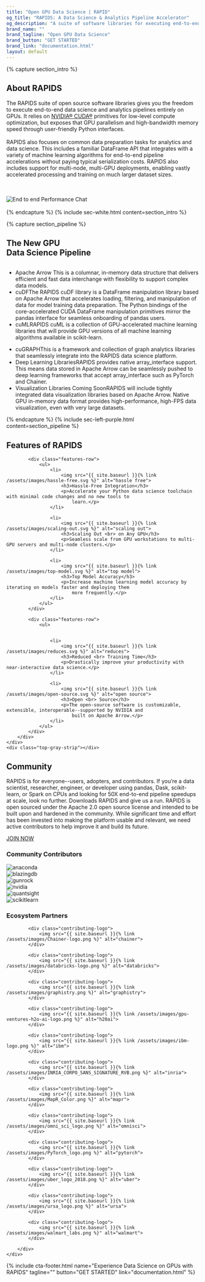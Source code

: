 ```yaml
---
title: "Open GPU Data Science | RAPID"
og_title: "RAPIDS: A Data Science & Analytics Pipeline Accelerator"
og_description: "A suite of software libraries for executing end-to-end data science completely on GPUs"
brand_name: ""
brand_tagline: "Open GPU Data Science"
brand_button: "GET STARTED"
brand_link: "documentation.html"
layout: default
---
```

{% capture section_intro %}
## About RAPIDS

The RAPIDS suite of open source software libraries gives you the freedom to execute end-to-end data science
and analytics pipelines entirely on GPUs. It relies on [NVIDIA® CUDA®](https://developer.nvidia.com/cuda-toolkit) primitives for low-level
compute optimization, but exposes that GPU parallelism and high-bandwidth memory speed through user-friendly
Python interfaces. <br> <br> RAPIDS also focuses on common data preparation tasks for analytics and data
science. This includes a familiar DataFrame API that integrates with a variety of machine learning
algorithms for end-to-end pipeline accelerations without paying typical serialization costs. RAPIDS also
includes support for multi-node, multi-GPU deployments, enabling vastly accelerated processing and training
on much larger dataset sizes.

<div class="rapids-perfomance">
    <br><br>
    <img src="{{ site.baseurl }}{% link /assets/images/rapids-end-to-end-performance-chart-oss-page-r4.svg %}" alt="End to end Performance Chat"><br>
    <br>
</div>
{% endcapture %}
{% include sec-white.html content=section_intro %}

{% capture section_pipeline %}
## The New GPU <br> Data Science Pipeline

<div class="Pipeline-Diagram"><img src="{{ site.baseurl }}{% link /assets/images/Pipeline-FPO-Diagram.png %}" alt="" title=""></div>
<div class="gpu-list">
    <ul>
        <li>Apache Arrow <span>This is a columnar, in-memory data structure that delivers efficient and fast data interchange with flexibility to support complex data models.</span>
        </li>
        <li>cuDF<span>The RAPIDS cuDF library is a DataFrame manipulation library based on Apache Arrow that accelerates loading, filtering, and manipulation of data for model training data preparation. The Python bindings of the core-accelerated CUDA DataFrame manipulation primitives mirror the pandas interface for seamless onboarding of pandas users.</span>
        </li>
        <li>cuML<span>RAPIDS cuML is a collection of GPU-accelerated machine learning libraries that will provide GPU versions of all machine learning algorithms available in scikit-learn.</span>
        </li>
    </ul>
    <ul>
        <li>cuGRAPH<span>This is a framework and collection of graph analytics libraries that seamlessly integrate into the RAPIDS data science platform.</span>
        </li>
        <li>Deep Learning Libraries<span>RAPIDS provides native array_interface support. This means data stored in Apache Arrow can be seamlessly pushed to deep learning frameworks that accept array_interface such as PyTorch and Chainer.</span>
        </li>
        <li>Visualization Libraries Coming Soon<span>RAPIDS will include tightly integrated data visualization libraries based on Apache Arrow. Native GPU in-memory data format provides high-performance, high-FPS data visualization, even with very large datasets.</span>
        </li>
    </ul>
</div>
{% endcapture %}
{% include sec-left-purple.html content=section_pipeline %}

<section class="features-main">
    <div class="features-content">
        <div class="fixed-content">
            <h2>Features of RAPIDS </h2>

            <div class="features-row">
                <ul>
                    <li>
                        <img src="{{ site.baseurl }}{% link /assets/images/hassle-free.svg %}" alt="hassle free">
                        <h3>Hassle-Free Integration</h3>
                        <p>Accelerate your Python data science toolchain with minimal code changes and no new tools to
                            learn.</p>
                    </li>

                    <li>
                        <img src="{{ site.baseurl }}{% link /assets/images/scaling-out.svg %}" alt="scaling out">
                        <h3>Scaling Out <br> on Any GPU</h3>
                        <p>Seamless scale from GPU workstations to multi-GPU servers and multi-node clusters.</p>
                    </li>

                    <li>
                        <img src="{{ site.baseurl }}{% link /assets/images/top-model.svg %}" alt="top model">
                        <h3>Top Model Accuracy</h3>
                        <p>Increase machine learning model accuracy by iterating on models faster and deploying them
                            more frequently.</p>
                    </li>
                </ul>
            </div>

            <div class="features-row">
                <ul>


                    <li>
                        <img src="{{ site.baseurl }}{% link /assets/images/reduces.svg %}" alt="reduces">
                        <h3>Reduced <br> Training Time</h3>
                        <p>Drastically improve your productivity with near-interactive data science.</p>
                    </li>

                    <li>
                        <img src="{{ site.baseurl }}{% link /assets/images/open-source.svg %}" alt="open source">
                        <h3>Open <br> Source</h3>
                        <p>The open-source software is customizable, extensible, interoperable--supported by NVIDIA and
                            built on Apache Arrow.</p>
                    </li>
                </ul>
            </div>
        </div>
    </div>
    <div class="top-gray-strip"></div>
</section>

<section class="community-main">
    <div class="fixed-content">
        <div class="community-content-inner">
            <h2>Community</h2>
            <p>RAPIDS is for everyone--users, adopters, and contributors. If you’re a data scientist, researcher,
                engineer, or developer using pandas, Dask, scikit-learn, or Spark on CPUs and looking for 50X end-to-end
                pipeline speedups at scale, look no further. Downloads RAPIDS and give us a run. RAPIDS is open sourced
                under the Apache 2.0 open source license and intended to be built upon and hardened in the community.
                While significant time and effort has been invested into making the platform usable and relevant, we
                need active contributors to help improve it and build its future.</p>
            <a href="community.html" class="blue-btn">JOIN NOW</a>
        </div>
    </div>
</section>

<section class="contributing-partner">
    <div class="fixed-content">
        <h3>Community Contributors</h3>
        <div class="contributing-logos">
            <div class="contributing-logo">
                <img src="{{ site.baseurl }}{% link /assets/images/anaconda.png %}" alt="anaconda">
            </div>
            <div class="contributing-logo">
                <img src="{{ site.baseurl }}{% link /assets/images/blazingdb.png %}" alt="blazingdb">
            </div>
            <div class="contributing-logo">
                <img src="{{ site.baseurl }}{% link /assets/images/Gunrock_Color.png %}" alt="gunrock">
            </div>
            <div class="contributing-logo">
                <img src="{{ site.baseurl }}{% link /assets/images/NVLogo_2D_H.png %}" alt="nvidia">
            </div>
            <div class="contributing-logo">
                <img src="{{ site.baseurl }}{% link /assets/images/quansight.png %}" alt="quantsight">
            </div>
            <div class="contributing-logo">
                <img src="{{ site.baseurl }}{% link /assets/images/scikit-learn_Color.png %}" alt="scikitlearn">
            </div>
        </div>
    </div>
</section>

<section class="contributing-partner">
    <div class="fixed-content">
        <h3>Ecosystem Partners</h3>
        <div class="contributing-logos">
            
            <div class="contributing-logo">
                <img src="{{ site.baseurl }}{% link /assets/images/Chainer-logo.png %}" alt="chainer">
            </div>
            
            <div class="contributing-logo">
                <img src="{{ site.baseurl }}{% link /assets/images/databricks-logo.png %}" alt="databricks">
            </div>
            
            <div class="contributing-logo">
                <img src="{{ site.baseurl }}{% link /assets/images/graphistry.png %}" alt="graphistry">
            </div>
            
            <div class="contributing-logo">
                <img src="{{ site.baseurl }}{% link /assets/images/gpu-ventures-h2o-ai-logo.png %}" alt="h20ai">
            </div>
           
            <div class="contributing-logo">
                <img src="{{ site.baseurl }}{% link /assets/images/ibm-logo.png %}" alt="ibm">
            </div>

            <div class="contributing-logo">
                <img src="{{ site.baseurl }}{% link /assets/images/INRIA_CORPO_SANS_SIGNATURE_RVB.png %}" alt="inria">
            </div>

            <div class="contributing-logo">
                <img src="{{ site.baseurl }}{% link /assets/images/MapR_Color.png %}" alt="mapr">
            </div>

            <div class="contributing-logo">
                <img src="{{ site.baseurl }}{% link /assets/images/omni_sci_logo.png %}" alt="omnisci">
            </div>

            <div class="contributing-logo">
                <img src="{{ site.baseurl }}{% link /assets/images/PyTorch_logo.png %}" alt="pytorch">
            </div>

            <div class="contributing-logo">
                <img src="{{ site.baseurl }}{% link /assets/images/uber_logo_2018.png %}" alt="uber">
            </div>

            <div class="contributing-logo">
                <img src="{{ site.baseurl }}{% link /assets/images/ursa_logo.png %}" alt="ursa">
            </div>

            <div class="contributing-logo">
                <img src="{{ site.baseurl }}{% link /assets/images/walmart_labs.png %}" alt="walmart">
            </div>

        </div>
    </div>
</section>

{% include cta-footer.html 
name="Experience Data Science on GPUs with RAPIDS" 
tagline=""
button="GET STARTED"
link="documentation.html"
%}

